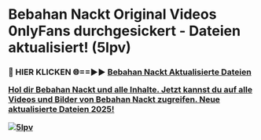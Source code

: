 # Bebahan Nackt Original Videos 0nlyFans durchgesickert - Dateien aktualisiert! (5lpv)

<h3>🔴 HIER KLICKEN 🌐==►► <a href="https://tinyurl.com/h6vf6nb8" rel="nofollow">Bebahan Nackt Aktualisierte Dateien

Hol dir Bebahan Nackt und alle Inhalte. Jetzt kannst du auf alle Videos und Bilder von Bebahan Nackt zugreifen. Neue aktualisierte Dateien 2025!

[![5lpv](https://i.imgur.com/sD4kR3V.gif)](https://tinyurl.com/h6vf6nb8)
